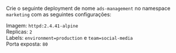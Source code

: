 Crie o seguinte deployment de nome `ads-management` no namespace `marketing` com as seguintes configurações: 

Imagem: `httpd:2.4.41-alpine` <br>
Replicas: `2` <br>
Labels: `environment=production` e `team=social-media` <br>
Porta exposta: `80` <br>